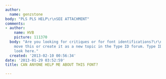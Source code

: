 ```yaml
---
author:
  name: genzstone
body: "PLS PLS HELP\r\nSEE ATTACHMENT"
comments:
- author:
    name: HVB
    picture: 111370
  body: "Are you looking for critiques or for font identifications?\r\nIf ID's, then
    move this or create it as a new topic in the Type ID forum. Type ID'ers don't
    look here."
  created: '2013-02-10 00:56:34'
date: '2013-01-29 03:52:59'
title: CAN ANYONE HELP ME ABOUT THIS FONT?

---
```

